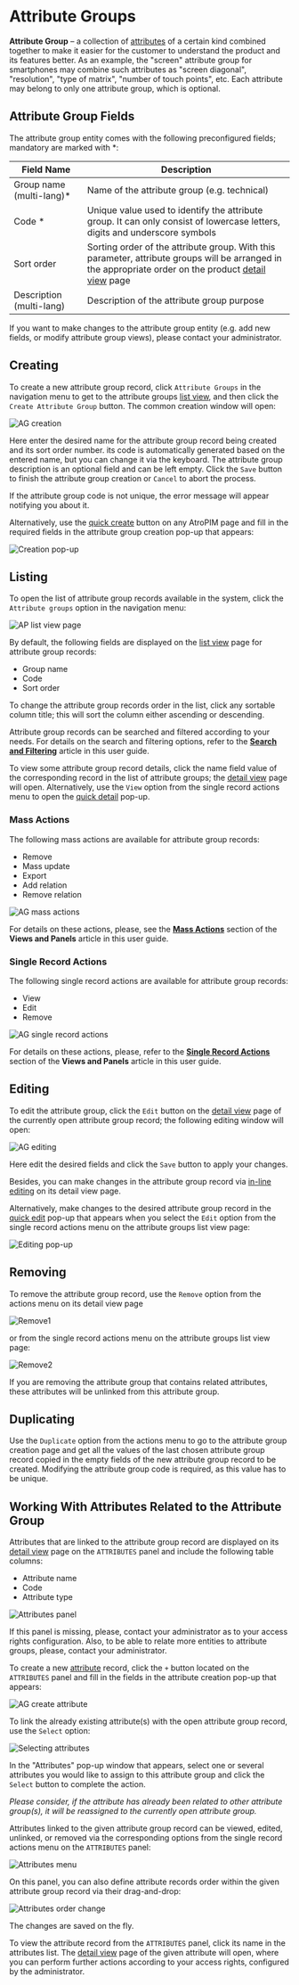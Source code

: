 # Attribute Groups

**Attribute Group** – a collection of [attributes](./attributes.md) of a certain kind combined together to make it easier for the customer to understand the product and its features better. As an example, the "screen" attribute group for smartphones may combine such attributes as "screen diagonal", "resolution", "type of matrix", "number of touch points", etc. Each attribute may belong to only one attribute group, which is optional.

## Attribute Group Fields

The attribute group entity comes with the following preconfigured fields; mandatory are marked with *:

| **Field Name**           | **Description**                            |
|--------------------------|--------------------------------------------|
| Group name (multi-lang)* | Name of the attribute group (e.g. technical) |
| Code *                   | Unique value used to identify the attribute group. It can only consist of lowercase letters, digits and underscore symbols                   |
| Sort order               | Sorting order of the attribute group. With this parameter, attribute groups will be arranged in the appropriate order on the product [detail view](./views-and-panels.md#detail-view) page                   |
| Description (multi-lang) | Description of the attribute group purpose   |

If you want to make changes to the attribute group entity (e.g. add new fields, or modify attribute group views), please contact your administrator.

## Creating

To create a new attribute group record, click `Attribute Groups` in the navigation menu to get to the attribute groups [list view](#listing), and then click the `Create Attribute Group` button. The common creation window will open:

![AG creation](../../_assets/attribute-groups/ag-create.jpg)

Here enter the desired name for the attribute group record being created and its sort order number. its code is automatically generated based on the entered name, but you can change it via the keyboard. The attribute group description is an optional field and can be left empty. Click the `Save` button to finish the attribute group creation or `Cancel` to abort the process.

If the attribute group code is not unique, the error message will appear notifying you about it.

Alternatively, use the [quick create](./user-interface.md#quick-create) button on any AtroPIM page and fill in the required fields in the attribute group creation pop-up that appears:

![Creation pop-up](../../_assets/attribute-groups/creation-popup.jpg)

## Listing

To open the list of attribute group records available in the system, click the `Attribute groups` option in the navigation menu:

![AP list view page](../../_assets/attribute-groups/ag-list-view.jpg)

By default, the following fields are displayed on the [list view](./views-and-panels.md#list-view) page for attribute group records:
- Group name
- Code
- Sort order

To change the attribute group records order in the list, click any sortable column title; this will sort the column either ascending or descending. 

Attribute group records can be searched and filtered according to your needs. For details on the search and filtering options,  refer to the [**Search and Filtering**](./search-and-filtering.md) article in this user guide.

To view some attribute group record details, click the name field value of the corresponding record in the list of attribute groups; the [detail view](./views-and-panels.md#detail-view) page will open. Alternatively, use the `View` option from the single record actions menu to open the [quick detail](./views-and-panels.md#quick-detail-view-small-detail-view) pop-up.

### Mass Actions

The following mass actions are available for attribute group records:
- Remove
- Mass update
- Export
- Add relation
- Remove relation

![AG mass actions](../../_assets/attribute-groups/ag-mass-actions.jpg)

For details on these actions, please, see the [**Mass Actions**](./views-and-panels.md#mass-actions) section of the **Views and Panels** article in this user guide.

### Single Record Actions

The following single record actions are available for attribute group records:
- View
- Edit
- Remove

![AG single record actions](../../_assets/attribute-groups/ag-single-actions.jpg)

For details on these actions, please, refer to the [**Single Record Actions**](./views-and-panels.md#single-record-actions) section of the **Views and Panels** article in this user guide.

## Editing

To edit the attribute group, click the `Edit` button on the [detail view](./views-and-panels.md#detail-view) page of the currently open attribute group record; the following editing window will open:

![AG editing](../../_assets/attribute-groups/ag-editing.jpg)

Here edit the desired fields and click the `Save` button to apply your changes.

Besides, you can make changes in the attribute group record via [in-line editing](./views-and-panels.md#in-line-editing) on its detail view page.

Alternatively, make changes to the desired attribute group record in the [quick edit](./views-and-panels.md#quick-edit-view) pop-up that appears when you select the `Edit` option from the single record actions menu on the attribute groups list view page:

![Editing pop-up](../../_assets/attribute-groups/ag-editing-popup.jpg)

## Removing

To remove the attribute group record, use the `Remove` option from the actions menu on its detail view page

![Remove1](../../_assets/attribute-groups/remove-details.jpg)

or from the single record actions menu on the attribute groups list view page:

![Remove2](../../_assets/attribute-groups/remove-list.jpg)

If you are removing the attribute group that contains related attributes, these attributes will be unlinked from this attribute group.

## Duplicating

Use the `Duplicate` option from the actions menu to go to the attribute group creation page and get all the values of the last chosen attribute group record copied in the empty fields of the new attribute group record to be created. Modifying the attribute group code is required, as this value has to be unique.

## Working With Attributes Related to the Attribute Group

Attributes that are linked to the attribute group record are displayed on its [detail view](./views-and-panels.md#detail-view) page on the `ATTRIBUTES` panel and include the following table columns:
- Attribute name
- Code
- Attribute type

![Attributes panel](../../_assets/attribute-groups/attributes-panel.jpg)

If this panel is missing, please, contact your administrator as to your access rights configuration. Also, to be able to relate more entities to attribute groups, please, contact your administrator.

To create a new [attribute](./attributes.md) record, сlick the `+` button  located on the `ATTRIBUTES` panel and fill in the fields in the attribute creation pop-up that appears:

![AG create attribute](../../_assets/attribute-groups/ag-create-attribute.jpg)

To link the already existing attribute(s) with the open attribute group record, use the `Select` option:

![Selecting attributes](../../_assets/attribute-groups/attributes-select.jpg)

In the "Attributes" pop-up window that appears, select one or several attributes you would like to assign to this attribute group and click the `Select` button to complete the action.

*Please consider, if the attribute has already been related to other attribute group(s), it will be reassigned to the currently open attribute group.*

Attributes linked to the given attribute group record can be viewed, edited, unlinked, or removed via the corresponding options from the single record actions menu on the `ATTRIBUTES` panel:

![Attributes menu](../../_assets/attribute-groups/attributes-menu.jpg) 

On this panel, you can also define attribute records order within the given attribute group record via their drag-and-drop:

![Attributes order change](../../_assets/attribute-groups/attributes-order-change.jpg)

The changes are saved on the fly.

To view the attribute record from the `ATTRIBUTES` panel, click its name in the attributes list. The [detail view](./views-and-panels.md#detail-view) page of the given attribute will open, where you can perform further actions according to your access rights, configured by the administrator. 

